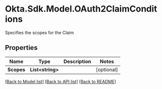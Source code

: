 # Okta.Sdk.Model.OAuth2ClaimConditions
Specifies the scopes for the Claim

## Properties

Name | Type | Description | Notes
------------ | ------------- | ------------- | -------------
**Scopes** | **List&lt;string&gt;** |  | [optional] 

[[Back to Model list]](../README.md#documentation-for-models) [[Back to API list]](../README.md#documentation-for-api-endpoints) [[Back to README]](../README.md)

